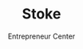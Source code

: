 ---
title: Stoke
subtitle: Entrepreneur Center
image: /assets/img/stokecoworking_rgb.png
url: https://stokedenton.com
facebook: https://wwww.instagram.com/stokedenton
twitter: https://twitter.com/stokedenton
instagram: https://wwww.instagram.com/stokedenton
---